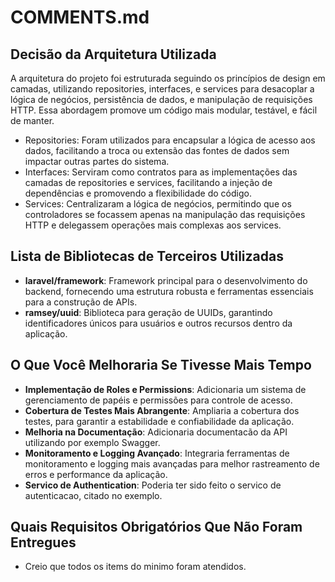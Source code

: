 # COMMENTS.md

## Decisão da Arquitetura Utilizada

A arquitetura do projeto foi estruturada seguindo os princípios de design em camadas, utilizando repositories, interfaces, e services para desacoplar a lógica de negócios, persistência de dados, e manipulação de requisições HTTP. Essa abordagem promove um código mais modular, testável, e fácil de manter.

- Repositories: Foram utilizados para encapsular a lógica de acesso aos dados, facilitando a troca ou extensão das fontes de dados sem impactar outras partes do sistema.
- Interfaces: Serviram como contratos para as implementações das camadas de repositories e services, facilitando a injeção de dependências e promovendo a flexibilidade do código.
- Services: Centralizaram a lógica de negócios, permitindo que os controladores se focassem apenas na manipulação das requisições HTTP e delegassem operações mais complexas aos services.

## Lista de Bibliotecas de Terceiros Utilizadas

- **laravel/framework**: Framework principal para o desenvolvimento do backend, fornecendo uma estrutura robusta e ferramentas essenciais para a construção de APIs.
- **ramsey/uuid**: Biblioteca para geração de UUIDs, garantindo identificadores únicos para usuários e outros recursos dentro da aplicação.

## O Que Você Melhoraria Se Tivesse Mais Tempo

- **Implementação de Roles e Permissions**: Adicionaria um sistema de gerenciamento de papéis e permissões para controle de acesso.
- **Cobertura de Testes Mais Abrangente**: Ampliaria a cobertura dos testes, para garantir a estabilidade e confiabilidade da aplicação.
- **Melhoria na Documentação**: Adicionaria documentacão da API utilizando por exemplo Swagger.
- **Monitoramento e Logging Avançado**: Integraria ferramentas de monitoramento e logging mais avançadas para melhor rastreamento de erros e performance da aplicação.
- **Servico de Authentication**: Poderia ter sido feito o servico de autenticacao, citado no exemplo.

## Quais Requisitos Obrigatórios Que Não Foram Entregues

- Creio que todos os items do minimo foram atendidos.
